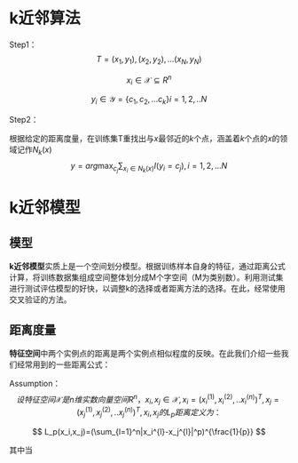 # k近邻算法

Step1：
$$
T = {(x_1,y_1),(x_2,y_2),...(x_N,y_N)}
$$



$$
x_i \in \mathcal{X} \subseteq R^n 
$$

$$
y_i \in \mathcal{Y}=\{c_1,c_2,...c_k\}  i = 1,2,..N
$$


Step2：

根据给定的距离度量，在训练集T重找出与$x$最邻近的$k$个点，涵盖着$k$个点的$x$的领域记作$N_k(x)$
$$
y = arg \max_{c_j} \sum_{x_i \in N_k(x)}I(y_i = c_j),i=1,2,...N
$$

# k近邻模型

## 模型

**k近邻模型**实质上是一个空间划分模型。根据训练样本自身的特征，通过距离公式计算，将训练数据集组成空间整体划分成M个字空间（M为类别数）。利用测试集进行测试评估模型的好快，以调整k的选择或者距离方法的选择。在此，经常使用交叉验证的方法。

## 距离度量

**特征空间**中两个实例点的距离是两个实例点相似程度的反映。在此我们介绍一些我们经常用到的一些距离公式：

Assumption：
$$
设特征空间\mathcal{X}是n维实数向量空间R^n，x_i,x_j \in \mathcal{X},x_i=(x_i^{(1)},x_i^{(2)},..x_i^{(n)})^T,x_j=(x_j^{(1)},x_j^{(2)},..x_j^{(n)})^T,x_i,x_j的L_p距离定义为：
$$

$$
L_p(x_i,x_j)=(\sum_{l=1}^n|x_i^{l}-x_j^{l}|^p)^{\frac{1}{p}}
$$




其中当











































